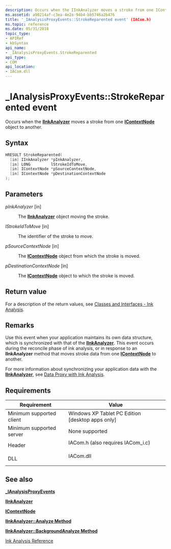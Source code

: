 ```yaml
---
description: Occurs when the IInkAnalyzer moves a stroke from one IContextNode object to another.
ms.assetid: a90214af-c3ea-4e2a-94b4-bb5746a2b476
title: '_IAnalysisProxyEvents::StrokeReparented event' (IACom.h)
ms.topic: reference
ms.date: 05/31/2018
topic_type: 
- APIRef
- kbSyntax
api_name: 
- _IAnalysisProxyEvents.StrokeReparented
api_type: 
- COM
api_location: 
- IACom.dll
---
```


# \_IAnalysisProxyEvents::StrokeReparented event

Occurs when the [**IInkAnalyzer**](iinkanalyzer.md) moves a stroke from one [**IContextNode**](icontextnode.md) object to another.

## Syntax


```C++
HRESULT StrokeReparented(
  [in] IInkAnalyzer *pInkAnalyzer,
  [in] LONG         lStrokeIdToMove,
  [in] IContextNode *pSourceContextNode,
  [in] IContextNode *pDestinationContextNode
);
```



## Parameters

<dl> <dt>

*pInkAnalyzer* \[in\]
</dt> <dd>

The [**IInkAnalyzer**](iinkanalyzer.md) object moving the stroke.

</dd> <dt>

*lStrokeIdToMove* \[in\]
</dt> <dd>

The identifier of the stroke to move.

</dd> <dt>

*pSourceContextNode* \[in\]
</dt> <dd>

The [**IContextNode**](icontextnode.md) object from which the stroke is moved.

</dd> <dt>

*pDestinationContextNode* \[in\]
</dt> <dd>

The [**IContextNode**](icontextnode.md) object to which the stroke is moved.

</dd> </dl>

## Return value

For a description of the return values, see [Classes and Interfaces - Ink Analysis](classes-and-interfaces---ink-analysis.md).

## Remarks

Use this event when your application maintains its own data structure, which is synchronized with that of the [**IInkAnalyzer**](iinkanalyzer.md). This event occurs during the reconcile phase of ink analysis, or in response to an **IInkAnalyzer** method that moves stroke data from one [**IContextNode**](icontextnode.md) to another.

For more information about synchronizing your application data with the [**IInkAnalyzer**](iinkanalyzer.md), see [Data Proxy with Ink Analysis](data-proxy-with-ink-analysis.md).

## Requirements



| Requirement | Value |
|-------------------------------------|---------------------------------------------------------------------------------------------------------------|
| Minimum supported client<br/> | Windows XP Tablet PC Edition \[desktop apps only\]<br/>                                                 |
| Minimum supported server<br/> | None supported<br/>                                                                                     |
| Header<br/>                   | <dl> <dt>IACom.h (also requires IACom\_i.c)</dt> </dl> |
| DLL<br/>                      | <dl> <dt>IACom.dll</dt> </dl>                          |



## See also

<dl> <dt>

[**\_IAnalysisProxyEvents**](-ianalysisproxyevents.md)
</dt> <dt>

[**IInkAnalyzer**](iinkanalyzer.md)
</dt> <dt>

[**IContextNode**](icontextnode.md)
</dt> <dt>

[**IInkAnalyzer::Analyze Method**](iinkanalyzer-analyze.md)
</dt> <dt>

[**IInkAnalyzer::BackgroundAnalyze Method**](iinkanalyzer-backgroundanalyze.md)
</dt> <dt>

[Ink Analysis Reference](ink-analysis-reference.md)
</dt> </dl>

 

 




